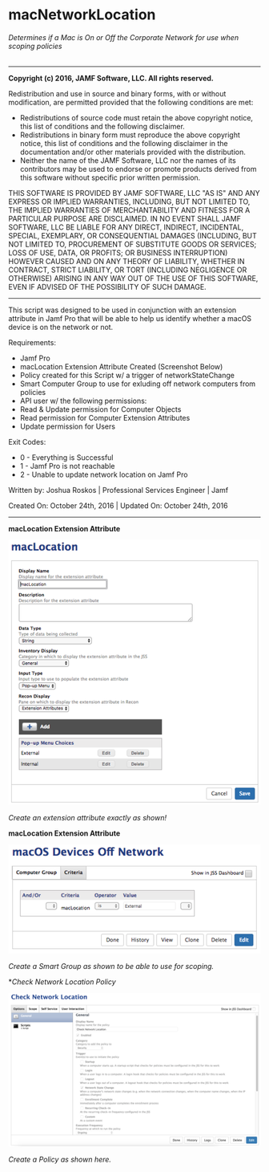 # macNetworkLocation
###### Determines if a Mac is On or Off the Corporate Network for use when scoping policies

___

**Copyright (c) 2016, JAMF Software, LLC.  All rights reserved.**

Redistribution and use in source and binary forms, with or without modification, are permitted provided that the following conditions are met:
* Redistributions of source code must retain the above copyright notice, this list of conditions and the following disclaimer.
* Redistributions in binary form must reproduce the above copyright notice, this list of conditions and the following disclaimer in the documentation and/or other materials provided with the distribution.
* Neither the name of the JAMF Software, LLC nor the names of its contributors may be used to endorse or promote products derived from this software without specific prior written permission.

THIS SOFTWARE IS PROVIDED BY JAMF SOFTWARE, LLC "AS IS" AND ANY EXPRESS OR IMPLIED WARRANTIES, INCLUDING, BUT NOT LIMITED TO, THE IMPLIED WARRANTIES OF MERCHANTABILITY AND FITNESS FOR A PARTICULAR PURPOSE ARE DISCLAIMED. IN NO EVENT SHALL JAMF SOFTWARE, LLC BE LIABLE FOR ANY DIRECT, INDIRECT, INCIDENTAL, SPECIAL, EXEMPLARY, OR CONSEQUENTIAL DAMAGES (INCLUDING, BUT NOT LIMITED TO, PROCUREMENT OF SUBSTITUTE GOODS OR SERVICES; LOSS OF USE, DATA, OR PROFITS; OR BUSINESS INTERRUPTION) HOWEVER CAUSED AND ON ANY THEORY OF LIABILITY, WHETHER IN CONTRACT, STRICT LIABILITY, OR TORT (INCLUDING NEGLIGENCE OR OTHERWISE) ARISING IN ANY WAY OUT OF THE USE OF THIS SOFTWARE, EVEN IF ADVISED OF THE POSSIBILITY OF SUCH DAMAGE.
___
This script was designed to be used in conjunction with an extension attribute in Jamf Pro that will be able to help us identify whether a macOS device is on the network or not.

Requirements:
* Jamf Pro
* macLocation Extension Attribute Created (Screenshot Below)
* Policy created for this Script w/ a trigger of networkStateChange
* Smart Computer Group to use for exluding off network computers from policies
* API user w/ the following permissions:
 * Read & Update permission for Computer Objects
 * Read permission for Computer Extension Attributes
 * Update permission for Users

Exit Codes:
* 0 - Everything is Successful
* 1 - Jamf Pro is not reachable
* 2 - Unable to update network location on Jamf Pro


Written by: Joshua Roskos | Professional Services Engineer | Jamf

Created On: October 24th, 2016 | Updated On: October 24th, 2016

___

**macLocation Extension Attribute**

![alt text](/imgs/macLocation-EA.png)

*Create an extension attribute exactly as shown!*


**macLocation Extension Attribute**

![alt text](/imgs/macOSDevicesOffNetwork-SG.png)

*Create a Smart Group as shown to be able to use for scoping.*


**Check Network Location Policy*

![alt text](/imgs/checkNetworkLocation-Policy.png)

*Create a Policy as shown here.*
